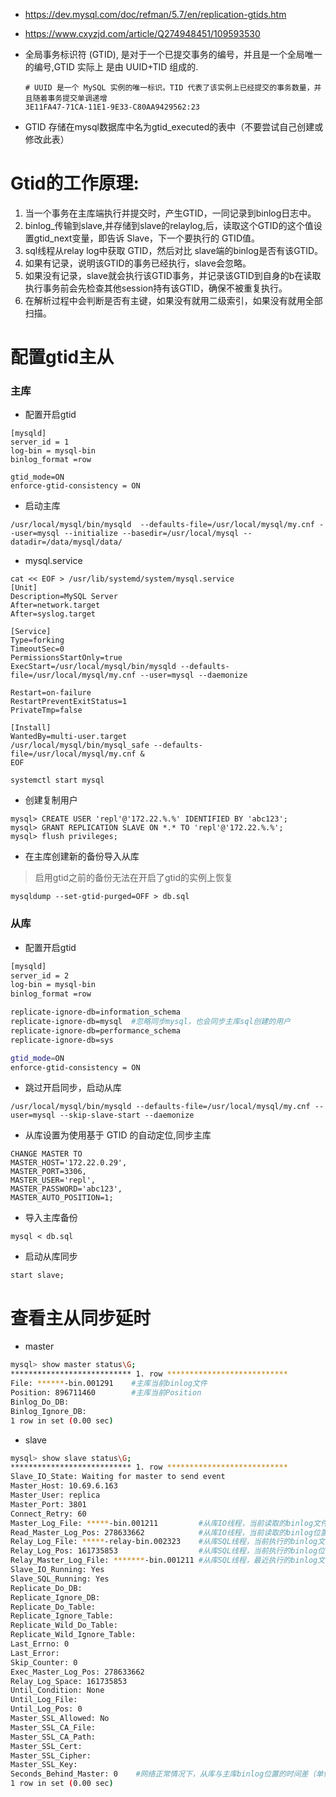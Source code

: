 * https://dev.mysql.com/doc/refman/5.7/en/replication-gtids.htm
* https://www.cxyzjd.com/article/Q274948451/109593530

* 全局事务标识符 (GTID), 是对于一个已提交事务的编号，并且是一个全局唯一的编号,GTID 实际上 是由 UUID+TID 组成的.
   ```
   # UUID 是一个 MySQL 实例的唯一标识。TID 代表了该实例上已经提交的事务数量，并且随着事务提交单调递增
   3E11FA47-71CA-11E1-9E33-C80AA9429562:23
   ```
* GTID 存储在mysql数据库中名为gtid_executed的表中（不要尝试自己创建或修改此表）

# Gtid的工作原理:
1. 当一个事务在主库端执行并提交时，产生GTID，一同记录到binlog日志中。
2. binlog_传输到slave,并存储到slave的relaylog,后，读取这个GTID的这个值设置gtid_next变量，即告诉 Slave，下一个要执行的 GTID值。
3. sql线程从relay log中获取 GTID，然后对比 slave端的binlog是否有该GTID。
4. 如果有记录，说明该GTID的事务已经执行，slave会忽略。
5. 如果没有记录，slave就会执行该GTID事务，并记录该GTID到自身的b在读取执行事务前会先检查其他session持有该GTID，确保不被重复执行。
6. 在解析过程中会判断是否有主键，如果没有就用二级索引，如果没有就用全部扫描。

# 配置gtid主从
### 主库
* 配置开启gtid
```
[mysqld]
server_id = 1
log-bin = mysql-bin
binlog_format =row

gtid_mode=ON
enforce-gtid-consistency = ON
```

* 启动主库
```
/usr/local/mysql/bin/mysqld  --defaults-file=/usr/local/mysql/my.cnf --user=mysql --initialize --basedir=/usr/local/mysql --datadir=/data/mysql/data/
```
* mysql.service
```
cat << EOF > /usr/lib/systemd/system/mysql.service
[Unit]
Description=MySQL Server
After=network.target
After=syslog.target

[Service]
Type=forking
TimeoutSec=0
PermissionsStartOnly=true
ExecStart=/usr/local/mysql/bin/mysqld --defaults-file=/usr/local/mysql/my.cnf --user=mysql --daemonize

Restart=on-failure
RestartPreventExitStatus=1
PrivateTmp=false

[Install]
WantedBy=multi-user.target
/usr/local/mysql/bin/mysql_safe --defaults-file=/usr/local/mysql/my.cnf &
EOF
```
```
systemctl start mysql
```


* 创建复制用户
```
mysql> CREATE USER 'repl'@'172.22.%.%' IDENTIFIED BY 'abc123';
mysql> GRANT REPLICATION SLAVE ON *.* TO 'repl'@'172.22.%.%';
mysql> flush privileges;
```

* 在主库创建新的备份导入从库
>启用gtid之前的备份无法在开启了gtid的实例上恢复
```
mysqldump --set-gtid-purged=OFF > db.sql
```


### 从库
* 配置开启gtid
```sh
[mysqld]
server_id = 2
log-bin = mysql-bin
binlog_format =row

replicate-ignore-db=information_schema
replicate-ignore-db=mysql  #忽略同步mysql，也会同步主库sql创建的用户
replicate-ignore-db=performance_schema
replicate-ignore-db=sys

gtid_mode=ON
enforce-gtid-consistency = ON
```

* 跳过开启同步，启动从库
```
/usr/local/mysql/bin/mysqld --defaults-file=/usr/local/mysql/my.cnf --user=mysql --skip-slave-start --daemonize
```
* 从库设置为使用基于 GTID 的自动定位,同步主库
```
CHANGE MASTER TO
MASTER_HOST='172.22.0.29',
MASTER_PORT=3306,
MASTER_USER='repl',
MASTER_PASSWORD='abc123',
MASTER_AUTO_POSITION=1;
```

* 导入主库备份
```
mysql < db.sql
```

* 启动从库同步
```
start slave;
```


# 查看主从同步延时
* master
```sh
mysql> show master status\G;
*************************** 1. row ***************************
File: ******-bin.001291    #主库当前binlog文件
Position: 896711460        #主库当前Position
Binlog_Do_DB: 
Binlog_Ignore_DB: 
1 row in set (0.00 sec)
```
* slave
```sh
mysql> show slave status\G;
*************************** 1. row ***************************
Slave_IO_State: Waiting for master to send event
Master_Host: 10.69.6.163
Master_User: replica
Master_Port: 3801
Connect_Retry: 60
Master_Log_File: *****-bin.001211         #从库IO线程，当前读取的binlog文件
Read_Master_Log_Pos: 278633662            #从库IO线程，当前读取的binlog位置
Relay_Log_File: *****-relay-bin.002323    #从库SQL线程，当前执行的binlog文件
Relay_Log_Pos: 161735853                  #从库SQL线程，当前执行的binlog位置
Relay_Master_Log_File: *******-bin.001211 #从库SQL线程，最近执行的binlog文件
Slave_IO_Running: Yes
Slave_SQL_Running: Yes
Replicate_Do_DB: 
Replicate_Ignore_DB: 
Replicate_Do_Table: 
Replicate_Ignore_Table: 
Replicate_Wild_Do_Table: 
Replicate_Wild_Ignore_Table: 
Last_Errno: 0
Last_Error: 
Skip_Counter: 0
Exec_Master_Log_Pos: 278633662
Relay_Log_Space: 161735853
Until_Condition: None
Until_Log_File: 
Until_Log_Pos: 0
Master_SSL_Allowed: No
Master_SSL_CA_File: 
Master_SSL_CA_Path: 
Master_SSL_Cert: 
Master_SSL_Cipher: 
Master_SSL_Key: 
Seconds_Behind_Master: 0    #网络正常情况下，从库与主库binlog位置的时间差（单位：秒）。本质上 是从库SQL线程和IO线程之间的时间差，当网络环境特别糟糕的情况下，这个值确会让我们产生幻觉，I/O thread同步很慢，每次同步过来，SQL thread就能立即执行，这样，我们看到的Seconds_Behind_Master是0，而真正的，slave已经落后master很多很多，需要查看主库上的binlog和Position来判断真实延时情况     
1 row in set (0.00 sec)
```